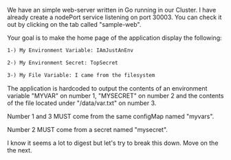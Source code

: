 We have an simple web-server written in Go running in our Cluster. I have already create a nodePort service listening on port 30003. You can check it out by clicking on the tab called "sample-web".

Your goal is to make the home page of the application display the following:

```html
1-) My Environment Variable: IAmJustAnEnv

2-) My Environment Secret: TopSecret

3-) My File Variable: I came from the filesystem
```

The application is hardcoded to output the contents of an environment variable "MYVAR" on number 1, "MYSECRET" on number 2 and the contents of the file located under "/data/var.txt" on number 3.

 Number 1 and 3 MUST come from the same configMap named "myvars".

 Number 2 MUST come from a secret named "mysecret".

 I know it seems a lot to digest but let's try to break this down. Move on the the next.

